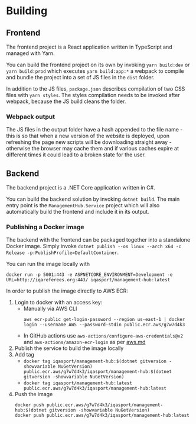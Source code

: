 # Building

## Frontend
The frontend project is a React application written in TypeScript and managed with Yarn.

You can build the frontend project on its own by invoking `yarn build:dev` or `yarn build:prod`
which executes `yarn build:app:*` a webpack to compile and bundle the project into a set of JS files in the `dist` folder.

In addition to the JS files, `package.json` describes compilation of two CSS files with `yarn styles`.
The styles compilation needs to be invoked after webpack, because the JS build cleans the folder.

### Webpack output
The JS files in the output folder have a hash appended to the file name - this is so that when a new version of the
website is deployed, upon refreshing the page new scripts will be downloading straight away - otherwise the browser may cache
them and if various caches expire at different times it could lead to a broken state for the user.

## Backend
The backend project is a .NET Core application written in C#.

You can build the backend solution by invoking `dotnet build`.
The main entry point is the `ManagementHub.Service` project which will also automatically
build the frontend and include it in its output.

### Publishing a Docker image
The backend with the frontend can be packaged together into a standalone Docker image.
Simply invoke `dotnet publish --os linux --arch x64 -c Release -p:PublishProfile=DefaultContainer`.

You can run the image locally with

```
docker run -p 5001:443 -e ASPNETCORE_ENVIRONMENT=Development -e URL=http://iqareferees.org:443/ iqasport/management-hub:latest
```

In order to publish the image directly to AWS ECR:
1. Login to docker with an access key:
    * Manually via AWS CLI
        ```
        aws ecr-public get-login-password --region us-east-1 | docker login --username AWS --password-stdin public.ecr.aws/g7w7d4k3
        ```
    * In GitHub actions use `aws-actions/configure-aws-credentials@v2` and `aws-actions/amazon-ecr-login` as per [aws.md](./aws.md)
2. Publish the service to build the image locally
3. Add tag
    * `docker tag iqasport/management-hub:$(dotnet gitversion -showvariable NuGetVersion) public.ecr.aws/g7w7d4k3/iqasport/management-hub:$(dotnet gitversion -showvariable NuGetVersion)`
    * `docker tag iqasport/management-hub:latest public.ecr.aws/g7w7d4k3/iqasport/management-hub:latest`
4. Push the image
    ```
    docker push public.ecr.aws/g7w7d4k3/iqasport/management-hub:$(dotnet gitversion -showvariable NuGetVersion)
    docker push public.ecr.aws/g7w7d4k3/iqasport/management-hub:latest
    ```
